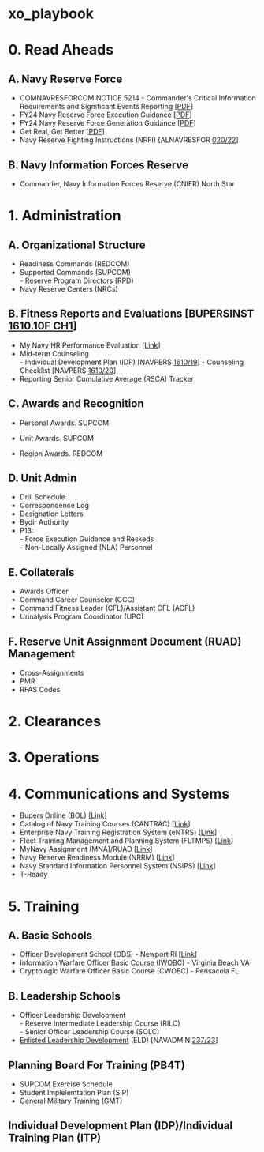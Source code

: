 # xo_playbook

<H1>0. Read Aheads</H1>
<H2>A. Navy Reserve Force</H2>
<UL>
  <LI>COMNAVRESFORCOM NOTICE 5214 - Commander's Critical Information Requirements and Significant Events Reporting [<A href="https://www.navyreserve.navy.mil/Portals/35/Users/041/97/297/5214.pdf" target="_blank">PDF</A>]</LI>
  <LI>FY24 Navy Reserve Force Execution Guidance [<A href="https://www.navyreserve.navy.mil/Portals/35/1001.pdf" target="_blank">PDF</A>]</LI>
  <LI>FY24 Navy Reserve Force Generation Guidance [<A href="https://www.navyreserve.navy.mil/Portals/35/1000.pdf" target="_blank">PDF</A>]</LI>
  <LI>Get Real, Get Better [<A href="https://www.mynavyhr.navy.mil/Portals/55/Support/Culture%20Resilience/Leaders_Toolkit/GRGB%20Leadership%20Behaviors.pdf?ver=__pUvkLcEsCpTMm79CV47w%3d%3d" target="_blank">PDF</A>]</LI>
  <LI>Navy Reserve Fighting Instructions (NRFI) [ALNAVRESFOR <A href="https://www.navyreserve.navy.mil/Portals/35/2022%20ALNAVRESFOR%20020%20NAVY%20RESERVE%20FIGHTING%20INSTRUCTIONS.pdf?ver=onnKJYPAKFlkVmPpAo0UZQ%3d%3d" target="_blank">020/22</A>]</LI>
</UL>

<H2>B. Navy Information Forces Reserve</H2>
<UL>
  <LI>Commander, Navy Information Forces Reserve (CNIFR) North Star</LI>
</UL>

<H1>1. Administration</H1>
<H2>A. Organizational Structure</H2>
<P></P>
<UL>
  <LI>Readiness Commands (REDCOM)</LI>
  <LI>
    Supported Commands (SUPCOM)<BR>
    - Reserve Program Directors (RPD)
  </LI>
  <LI>Navy Reserve Centers (NRCs)</LI>
</UL>

<H2>B. Fitness Reports and Evaluations [BUPERSINST <A href="https://www.mynavyhr.navy.mil/Portals/55/Reference/Instructions/BUPERS/BUPERSINST%201610.10F%20CH-1%20SIGNED%20Combined.pdf?ver=a_cGLQ8RriznhqCAUYxJzw%3d%3d" target="_blank">1610.10F CH1</A>]</H2>
<UL>
  <LI>My Navy HR Performance Evaluation [<A href="https://www.mynavyhr.navy.mil/Career-Management/Performance-Evaluation/" target="_blank">Link</A>]
  <LI>
    Mid-term Counseling<BR>
    - Individual Development Plan (IDP) [NAVPERS <A href="https://www.mynavyhr.navy.mil/Portals/55/Reference/Forms/NAVPERS/NAVPERS_1610-19_Rev04-22.pdf?ver=nNjgGxc5HPVY0dA_ZGIQSQ%3d%3d" target="_blank">1610/19</A>]
    - Counseling Checklist [NAVPERS <A href="https://www.mynavyhr.navy.mil/Portals/55/Reference/Forms/NAVPERS/NAVPERS%201610-20_10-2021.pdf?ver=uOluGqH1lqvWK7XyIPQs8A%3d%3d" target="_blank">1610/20</A>]
  <LI>Reporting Senior Cumulative Average (RSCA) Tracker</LI>
</UL>

<H2>C. Awards and Recognition</H2>
<UL>
  <LI>
    <P>Personal Awards. SUPCOM</P>
  </LI>
  <LI>
    <P>Unit Awards. SUPCOM</P>
  </LI>
  <LI>
    <P>Region Awards. REDCOM</P>
  </LI>
</UL>

<H2>D. Unit Admin</H2>
<UL>
  <LI>Drill Schedule</LI>
  <LI>Correspondence Log</LI>
  <LI>Designation Letters</LI>
  <LI>Bydir Authority</LI>
  <LI>
    P13:<BR>
    - Force Execution Guidance and Reskeds<BR>
    - Non-Locally Assigned (NLA) Personnel
  </LI>
</UL>

<H2>E. Collaterals</H2>
<UL>
  <LI>Awards Officer</LI>
  <LI>Command Career Counselor (CCC)</LI>
  <LI>Command Fitness Leader (CFL)/Assistant CFL (ACFL)</LI>
  <LI>Urinalysis Program Coordinator (UPC)</LI>
</UL>

<H2>F. Reserve Unit Assignment Document (RUAD) Management</H2>
<UL>
  <LI>Cross-Assignments</LI>
  <LI>PMR</LI>
  <LI>RFAS Codes</LI>
</UL>

<H1>2. Clearances</H1>

<H1>3. Operations</H1>

<H1>4. Communications and Systems</H1>

<UL>
  <LI>Bupers Online (BOL) [<A href="https://www.bol.navy.mil" target="_blank">Link</A>]</LI>
  <LI>Catalog of Navy Training Courses (CANTRAC) [<A href="https://app.prod.cetars.training.navy.mil/cantrac/vol2.html?utm_source=mnp%20public" target="_blank">Link</A>]</LI>
  <LI>Enterprise Navy Training Registration System (eNTRS) [<A href="https://app.prod.cetars.training.navy.mil/eNTRS/" target="_blank">Link</A>]</LI>
  <LI>Fleet Training Management and Planning System (FLTMPS) [<A href="https://ntmpsweb.dc3n.navy.mil/Fltmps/" target="_blank">Link</A>]</LI>
  <LI>MyNavy Assignment (MNA)/RUAD [<A href="https://mynavyassignment.dc3n.navy.mil/" target="_blank">Link</A>]</LI>
  <LI>Navy Reserve Readiness Module (NRRM) [<A href="https://nrrm.nrre.navy.mil/" target="_blank">Link</A>]</LI>
  <LI>Navy Standard Information Personnel System (NSIPS) [<A href="https://www.nsips.cloud.navy.mil/" target="_blank">Link</A>]</LI>
  <LI>T-Ready</LI>
</UL>

<H1>5. Training</H1>
<H2>A. Basic Schools</H2>
<UL>
  <LI>Officer Development School (ODS) - Newport RI [<A href="https://www.netc.navy.mil/Commands/Naval-Service-Training-Command/OTCN/ODS/" target="_blank">Link</A>]</LI>
  <LI>Information Warfare Officer Basic Course (IWOBC) - Virginia Beach VA</LI>
  <LI>Cryptologic Warfare Officer Basic Course (CWOBC) - Pensacola FL</LI>
</UL>

<H2>B. Leadership Schools</H2>
<UL>
  <LI>
    Officer Leadership Development<BR>
    - Reserve Intermediate Leadership Course (RILC)<BR>
    - Senior Officer Leadership Course (SOLC)
  </LI>
  <LI><A href="https://www.netc.navy.mil/ELD/" target="_blank">Enlisted Leadership Development</A> (ELD) [NAVADMIN <A href="https://www.mynavyhr.navy.mil/Portals/55/Messages/NAVADMIN/NAV2023/NAV23237.txt" taret="_blank">237/23</A>]</LI>
</UL>

<H2>Planning Board For Training (PB4T)</H2>
<UL>
  <LI>SUPCOM Exercise Schedule</LI>
  <LI>Student Implelemtation Plan (SIP)</LI>
  <LI>General Military Training (GMT)</LI>
</UL>

<H2>Individual Development Plan (IDP)/Individual Training Plan (ITP)</H2>
